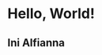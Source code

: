 <!DOCTYPE html>
<html>
  <head>
    <title>Test RevoU</title>
  </head>
  <body>
    <h1>Hello, World!</h1>
    <h2>Ini Alfianna</h2>
  </body>
</html>
